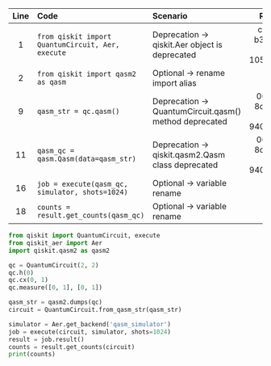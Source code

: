| Line | Code | Scenario | Reference | Artifact | Refactoring |  
| :--: | :--- | :------- | :-------: | :------- | :---------- |  
| 1 | `from qiskit import QuantumCircuit, Aer, execute` | Deprecation -> qiskit.Aer object is deprecated | c02fdd64-b33a-477c-a00d-105424346f39 | qiskit.Aer | `from qiskit_aer import Aer` |  
| 2 | `from qiskit import qasm2 as qasm` | Optional -> rename import alias | IK | qiskit.qasm2 | `import qiskit.qasm2 as qasm2` |  
| 9 | `qasm_str = qc.qasm()` | Deprecation -> QuantumCircuit.qasm() method deprecated | 002bb3d5-8c9b-4e4e-997d-9404592460f6 | QuantumCircuit.qasm | `qasm_str = qasm2.dumps(qc)` |  
| 11 | `qasm_qc = qasm.Qasm(data=qasm_str)` | Deprecation -> qiskit.qasm2.Qasm class deprecated | 002bb3d5-8c9b-4e4e-997d-9404592460f6 | qiskit.qasm2.Qasm | `circuit = QuantumCircuit.from_qasm_str(qasm_str)` |  
| 16 | `job = execute(qasm_qc, simulator, shots=1024)` | Optional -> variable rename | IK | execute | `job = execute(circuit, simulator, shots=1024)` |  
| 18 | `counts = result.get_counts(qasm_qc)` | Optional -> variable rename | IK | result.get_counts | `counts = result.get_counts(circuit)` |  

```python
from qiskit import QuantumCircuit, execute
from qiskit_aer import Aer
import qiskit.qasm2 as qasm2

qc = QuantumCircuit(2, 2)
qc.h(0)
qc.cx(0, 1)
qc.measure([0, 1], [0, 1])

qasm_str = qasm2.dumps(qc)
circuit = QuantumCircuit.from_qasm_str(qasm_str)

simulator = Aer.get_backend('qasm_simulator')
job = execute(circuit, simulator, shots=1024)
result = job.result()
counts = result.get_counts(circuit)
print(counts)
```